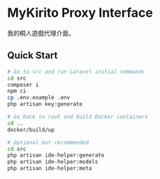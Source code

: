# MyKirito Proxy Interface

我的桐人遊戲代理介面。

## Quick Start

```bash
# Go to src and run Laravel initial commands
cd src
composer i
npm ci
cp .env.example .env
php artisan key:generate

# Go back to root and build Docker containers
cd ..
docker/build/up

# Optional but recommended
cd src
php artisan ide-helper:generate
php artisan ide-helper:models
php artisan ide-helper:meta
```
